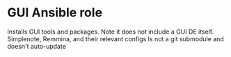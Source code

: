 # GUI Ansible role

Installs GUI tools and packages. Note it does not include a GUI DE itself.
Simplenote, Remmina, and their relevant configs
Is not a git submodule and doesn't auto-update
